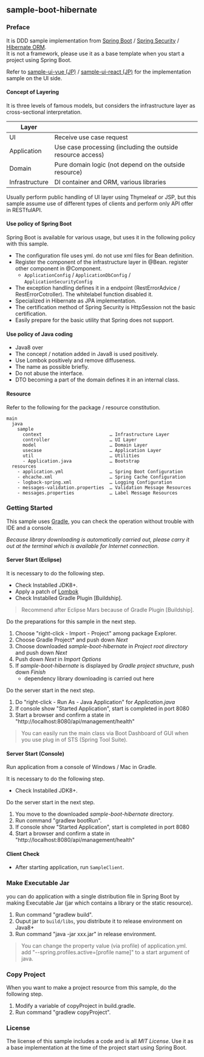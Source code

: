 sample-boot-hibernate
---

### Preface

It is DDD sample implementation from [Spring Boot](http://projects.spring.io/spring-boot/) / [Spring Security](http://projects.spring.io/spring-security/) / [Hibernate ORM](http://hibernate.org/orm/).  
It is not a framework, please use it as a base template when you start a project using Spring Boot.

Refer to [sample-ui-vue (JP)](https://github.com/jkazama/sample-ui-vue) / [sample-ui-react (JP)](https://github.com/jkazama/sample-ui-react) for the implementation sample on the UI side.

#### Concept of Layering

It is three levels of famous models, but considers the infrastructure layer as cross-sectional interpretation.

| Layer          |                                                            |
| -------------- | ----------------------------------------------------------- |
| UI             | Receive use case request                                    |
| Application    | Use case processing (including the outside resource access) |
| Domain         | Pure domain logic (not depend on the outside resource) |
| Infrastructure | DI container and ORM, various libraries |

Usually perform public handling of UI layer using Thymeleaf or JSP, but this sample assume use of different types of clients and perform only API offer in RESTfulAPI.

#### Use policy of Spring Boot

Spring Boot is available for various usage, but uses it in the following policy with this sample.

- The configuration file uses yml. do not use xml files for Bean definition.
- Register the component of the infrastructure layer in @Bean. register other component in @Component.
    - `ApplicationConfig` / `ApplicationDbConfig` / `ApplicationSecurityConfig`
- The exception handling defines it in a endpoint (RestErrorAdvice / RestErrorCotroller). The whitelabel function disabled it.
- Specialized in Hibernate as JPA implementation.
- The certification method of Spring Security is HttpSession not the basic certification.
- Easily prepare for the basic utility that Spring does not support.

#### Use policy of Java coding

- Java8 over
- The concept / notation added in Java8 is used positively.
- Use Lombok positively and remove diffuseness.
- The name as possible briefly.
- Do not abuse the interface.
- DTO becoming a part of the domain defines it in an internal class.

#### Resource

Refer to the following for the package / resource constitution.

```
main
  java
    sample
      context                         … Infrastructure Layer
      controller                      … UI Layer
      model                           … Domain Layer
      usecase                         … Application Layer
      util                            … Utilities
      - Application.java              … Bootstrap
  resources
    - application.yml                 … Spring Boot Configuration
    - ehcache.xml                     … Spring Cache Configuration
    - logback-spring.xml              … Logging Configuration
    - messages-validation.properties  … Validation Message Resources
    - messages.properties             … Label Message Resources
```

### Getting Started

This sample uses [Gradle](https://gradle.org/), you can check the operation without trouble with IDE and a console.

*Because library downloading is automatically carried out, please carry it out at the terminal which is available for Internet connection.*

#### Server Start (Eclipse)

It is necessary to do the following step.

- Check Instablled JDK8+.
- Apply a patch of [Lombok](http://projectlombok.org/download.html)
- Check Instablled Gradle Plugin [Buildship].

> Recommend after Eclipse Mars because of Gradle Plugin [Buildship].

Do the preparations for this sample in the next step.

1. Choose "right-click - Import - Project" among package Explorer.
1. Choose Gradle Project* and push down *Next*
1. Choose downloaded *sample-boot-hibernate* in *Project root directory* and push down *Next*
1. Push down *Next* in *Import Options*
1. If *sample-boot-hibernate* is displayed by *Gradle project structure*, push down *Finish*
    -  dependency library downloading is carried out here

Do the server start in the next step.

1. Do "right-click - Run As - Java Application" for *Application.java*
1. If console show "Started Application", start is completed in port 8080
1. Start a browser and confirm a state in "http://localhost:8080/api/management/health"

> You can easily run the main class via Boot Dashboard of GUI when you use plug in of STS (Spring Tool Suite).

#### Server Start (Console)

Run application from a console of Windows / Mac in Gradle.

It is necessary to do the following step.

- Check Instablled JDK8+.

Do the server start in the next step.

1. You move to the downloaded *sample-boot-hibernate* directory.
1. Run command "gradlew bootRun".
1. If console show "Started Application", start is completed in port 8080
1. Start a browser and confirm a state in "http://localhost:8080/api/management/health"

#### Client Check

- After starting application, run `SampleClient`.

### Make Executable Jar

you can do application with a single distribution file in Spring Boot by making Executable Jar (jar which contains a library or the static resource).

1. Run command "gradlew build".
1. Ouput jar to `build/libs`, you distribute it to release environment on Java8+
1. Run command "java -jar xxx.jar" in release environment.

> You can change the property value (via profile) of application.yml. add "--spring.profiles.active=[profile name]" to a start argument of java.

### Copy Project

When you want to make a project resource from this sample, do the following step.

1. Modify a variable of copyProject in build.gradle.
1. Run command "gradlew copyProject".

### License

The license of this sample includes a code and is all *MIT License*.
Use it as a base implementation at the time of the project start using Spring Boot.
